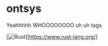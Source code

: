 # ontsys
Yeahhhhh WHOOOOOOOO uh uh tags

[![Rust](https://img.shields.io/badge/rust-%23000000.svg?style=for-the-badge&logo=rust&logoColor=white)][https://www.rust-lang.org/]
